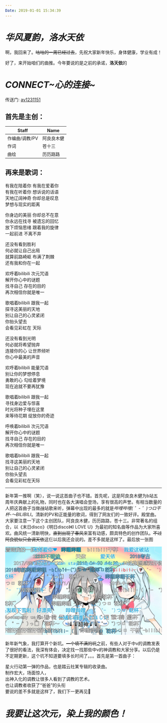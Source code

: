 ```yaml
---
Date: 2019-01-01 15:34:39
---
```


# ***华风夏韵，洛水天依***

啊，我回来了。~~咕咕的一周已经过去~~，先祝大家新年快乐，身体健康，学业有成！

好了，来开始咱们的曲推。今年要说的是之前的承诺，**洛天依**的

# ***CONNECT\~心的连接\~***

传送门: [av1231151](https://www.bilibili.com/video/av1231151/)

## 首先是主创：

| Staff | Name |
| ----- | ---- |
| 作编曲/调教/PV | 阿良良木健 |
| 作词 | 苍十三 |
| 曲绘 | 历历路路 |

## 再来是歌词：

有我在陪着你 有我在爱着你
<br />
有我在听着你 想诉说的话语
<br />
天地辽阔神奇 你却总是叹息
<br />
梦想与现实的距离

你身边的美丽 你却总不在意
<br />
你永远在找寻 被遗忘的回忆
<br />
放下烦恼思绪 跟着我的旋律
<br />
一起前进 不离不弃

还没有看到胜利
<br />
何必就让自己出局
<br />
就算前路崎岖 布满了荆棘
<br />
还有我和你在一起

欢呼着bilibili 次元咒语
<br />
解开你心中的谜题
<br />
找寻自己 存在的目的
<br />
再次相信你就是唯一

歌唱着bilibili 跟我一起
<br />
探寻这美丽的天地
<br />
别让自己的心灵紧闭
<br />
你抬头望去
<br />
会看见彩虹在 天际

还没有看到光明
<br />
何必就将希望抛弃
<br />
连接你的心 让世界倾听
<br />
你心中最美的声音

欢呼着bilibili 能量咒语
<br />
别让你的梦想停息
<br />
勇敢的心 勾绘着梦境
<br />
现在追就不要再犹豫

歌唱着bilibili 跟我一起
<br />
寻找身边爱与惊喜
<br />
时光将种子埋在这里
<br />
来等待花期 绽放你的奇迹

呼唤着bilibili 次元咒语
<br />
解开你心中的谜题
<br />
找寻自己 存在的目的
<br />
再次相信你就是唯一

歌唱着bilibili 跟我一起
<br />
找寻这美丽的天地
<br />
别让自己的心灵紧闭
<br />
你抬头望去
<br />
会看见彩虹在天际

***

新年第一推啊（笑），说一说这首曲子也不错。首先呢，这是阿良良木健为b站五周年庆典献上的礼物，同时也在各大演唱会登场，享有很高的声誉。有相当数量的人把这首曲子当做~~战~~站歌来听，弹幕中出现的最多的就是*哔哩哔哩( ゜- ゜)つロ干杯-～BILIBILI*。清新的PV和正能量的歌词，得到了网友们的一致好评。殿堂曲。大家要注意一下这个主创团队，阿良良木健，历历路路，苍十三。非常著名的组合，以《末日disco》《明日disco》《I LOVE U》为最初的知名曲等作品为大家所喜欢。曲风统一清新明快，~~直到出现了春风来~~富有动感，颇具特色的创作团队。~~不过阿良貌似只会调天依~~这仨以后我还会说的。差不多就是这样了。最后放一张图

![CONNECT.jpeg](CONNECT.jpeg)

新年新气象，我打算开个新坑。~~一个填不满的坑~~之前，有些人对于中v的调教发表了很好的看法，我深有体会，决定找一找那些中v的神调教和大家分享。以后仍是不定期更新，这个坑不知道要填多长时间了。。。首先是第一首曲子：

星火行动第一弹的作品，也是踏云社某专辑的收录曲。<br />
制作宏大，场面惊人，<br />
出神入化的调教让很多人看到了调教的艺术。<br />
也让调教者收获了“爸爸”的头衔<br />
要说的差不多就是这样了，我们下一更再见👋

# *我要让这次元，染上我的颜色！*
